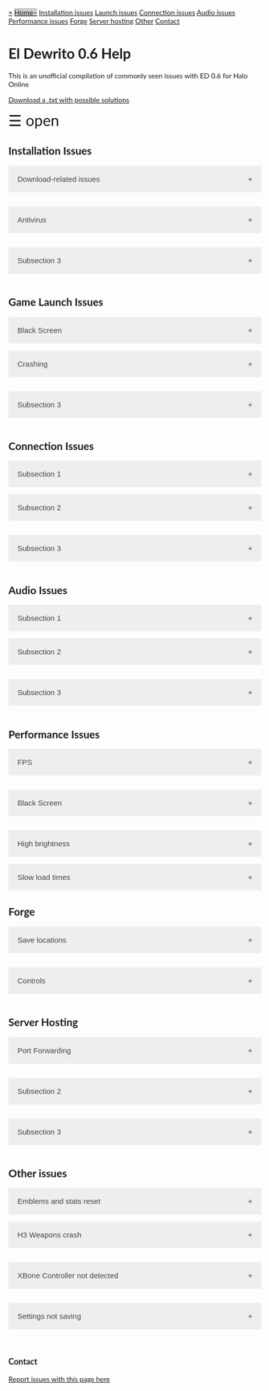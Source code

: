 <head>
<meta name="viewport" content="width=device-width, initial-scale=1">
<style>
body {
    font-family: "Lato", sans-serif;
}

.sidenav {
    height: 100%;
    width: 0;
    position: fixed;
    z-index: 1;
    top: 0;
    left: 0;
    background-color: #111;
    overflow-x: hidden;
    transition: 0.5s;
    padding-top: 60px;
}

.sidenav a {
    padding: 8px 8px 8px 32px;
    text-decoration: none;
    font-size: 25px;
    color: #818181;
    display: block;
    transition: 0.3s;
}

.sidenav a:hover {
    color: #f1f1f1;
}

.sidenav .closebtn {
    position: absolute;
    top: 0;
    right: 25px;
    font-size: 36px;
    margin-left: 50px;
}

@media screen and (max-height: 450px) {
  .sidenav {padding-top: 15px;}
  .sidenav a {font-size: 18px;}
}
</style>
</head>
<body>

<div id="mySidenav" class="sidenav">
  <a href="javascript:void(0)" class="closebtn" onclick="closeNav()">&times;</a>
  <a href="#home" class="active">Home</a>
  <a href="#install">Installation issues</a>
  <a href="#launch">Launch issues</a>
  <a href="#connect">Connection issues</a>
  <a href="#audio">Audio issues</a>
  <a href="#performance">Performance issues</a>
  <a href="#forge">Forge</a>
  <a href="#hosting">Server hosting</a>
  <a href="#hosting">Other</a>
  <a href="#contact">Contact</a>
</div>

<h1>El Dewrito 0.6 Help</h1>
<p>This is an unofficial compilation of commonly seen issues with ED 0.6 for Halo Online</p>
<p><a href="https://cdn.discordapp.com/attachments/331531527324172288/437422409469919232/tea3.txt">Download a .txt with possible solutions</a></p>


<span style="font-size:30px;cursor:pointer" onclick="openNav()">&#9776; open</span>

<script>
function openNav() {
    document.getElementById("mySidenav").style.width = "250px";
}

function closeNav() {
    document.getElementById("mySidenav").style.width = "0";
}
</script>
     
</body>

<head>
<meta name="viewport" content="width=device-width, initial-scale=1">

<style>
.accordion {
    background-color: #eee;
    color: #444;
    cursor: pointer;
    padding: 18px;
    width: 100%;
    border: none;
    text-align: left;
    outline: none;
    font-size: 15px;
    transition: 0.4s;
}

.active, .accordion:hover {
    background-color: #ccc;
}

.accordion:after {
    content: '\002B';
    color: #777;
    font-weight: bold;
    float: right;
    margin-left: 5px;
}

.active:after {
    content: "\2212";
}

.panel {
    padding: 0 18px;
    background-color: white;
    max-height: 0;
    overflow: hidden;
    transition: max-height 0.2s ease-out;
}
</style>
</head>



<body>
<div id="install" class="menu-category">
<h2 class="menu-category-name">Installation Issues</h2>
</div>
    
<button class="accordion">Download-related issues</button>
<div class="panel">
  <p> <p><a href="https://www.reddit.com/r/HaloOnline/wiki/index/download">Did you follow this guide?</a></p>
 </p>
</div>

<button class="accordion">Antivirus</button>
<div class="panel">
  <p> Antivirus fix: To allow updater with malwarebytes: go to "Settings" on right side. Then, Choose "Exclusions" on the top tab. Click, "Add Exclusion" at the bottom. Choose "Exclude a File or Folder". Then choose the Updater.exe in the brower. Similar process with other antivirus programs; they should give a notice of what file was removed, which will need to be added to the exclusion list.</p>
</div>

<button class="accordion">Subsection 3</button>
<div class="panel">
  <p> subtext </p>
</div>



<div id="launch" class="menu-category">
<h2 class="menu-category-name">Game Launch Issues</h2>
</div>
<button class="accordion">Black Screen</button>
<div class="panel">
  <p> Black screen on first launch: Steam or other overlays crash it. First time playing? Post your CPU and GPU models.</p>
</div>

<button class="accordion">Crashing</button>
<div class="panel">
   <ul>
   <li>If your game is crashing, make sure the file path to the Halo Online folder doesn't contain any characters like ä or ö </li>
       <li> Crashing with steam? Game needs to be run as administrator </li>   
    </ul>
</div>

<button class="accordion">Subsection 3</button>
<div class="panel">
  <p> subtext </p>
</div>



<div id="connect" class="menu-category">
<h2 class="menu-category-name">Connection Issues</h2>
</div>
<button class="accordion">Subsection 1</button>
<div class="panel">
  <p> subtext </p>
</div>

<button class="accordion">Subsection 2</button>
<div class="panel">
  <p> subtext </p>
</div>

<button class="accordion">Subsection 3</button>
<div class="panel">
  <p> subtext </p>
</div>



<div id="audio" class="menu-category">
<h2 class="menu-category-name">Audio Issues</h2>
</div>
<button class="accordion">Subsection 1</button>
<div class="panel">
  <p> subtext </p>
</div>

<button class="accordion">Subsection 2</button>
<div class="panel">
  <p> subtext </p>
</div>

<button class="accordion">Subsection 3</button>
<div class="panel">
  <p> subtext </p>
</div>



<div id="performance" class="menu-category">
<h2 class="menu-category-name">Performance Issues</h2>
</div>

<button class="accordion">FPS</button>
<div class="panel">
 <ul>
  <li>In graphic settings, change the FPS fix setting and restart the game.</li>
  <li>In Console (~ or F1 key) type Game.FPSlimiter 0 and then type writeconfig and then restart the game.</li>
  <li>Overlays crash on decrease fps. (discord, steam, etc)</li>
  <li> Right click eldorado -> properties; "disable full screen optimizations" </li> 
  <li> Engine physics tied to FPS, do not try to go over 60FPS </li>\
  <li> Try toggling the windowed mode option (the game does not run in true fullscreen, only windowed fullscreen) </li>
</ul> 
</div>

<button class="accordion">Black Screen</button>
<div class="panel">
  <p> Black screen with scoreboard up: in console (F1 key) type game.stop </p>
</div>

<button class="accordion">High brightness</button>
<div class="panel">
  <p> Settings menu > video > bloom patch; may need to restart game </p>
</div>
<button class="accordion">Slow load times</button>
<div class="panel">
<ul>
    <li>In Console (~ or F1 key) type Game.FPSlimiter 0 and then type writeconfig and then restart the game.</li>
    <li>Move Halo Online folder to desktop and/or SSD </li>
    <li> Turn off overlays (steam, nvidia, discord, etc) </li>
</ul>
</div>



<div id="forge" class="menu-category">
<h2 class="menu-category-name">Forge</h2>
</div>

<button class="accordion">Save locations</button>
<div class="panel">
    <ol>
        <li> Forge prefabs go in ElDewrito/mods/prefabs/stuf.prefab </li>
        <li> Forge savefiles go as ElDewrito/mods/maps/[mapName]/sandbox.map 
            </li>
    </ol>
    </div>
    
<button class="accordion">Controls</button>
<div class="panel">
<ul>
  <li><a href="https://www.reddit.com/r/HaloOnline/comments/34h205/forge_controls_keyboard/"> Keyboard controls </a></li>
  <li> <img src="https://cdn.discordapp.com/attachments/434449710846312469/437695959082729492/forge.png" 
             alt="controls" /></li> </ul>
</div>




<div id="hosting" class="menu-category">
<h2 class="menu-category-name">Server Hosting</h2>
</div>

<button class="accordion">Port Forwarding</button>
<div class="panel">
<ul>  
  <li><a href="https://www.reddit.com/r/HaloOnline/comments/8e93i4/halo_online_eldewrito_port_forwarding_in_depth/"> Comprehensive port forwarding guide, including a link for dedicated server hosting </a></li>
   <li> <img src="https://i.imgur.com/WpMah4I.png" 
             alt="Simple Guide" /> </li> 
</ul>
</div>

<button class="accordion">Subsection 2</button>
<div class="panel">
  <p> subtext </p>
</div>

<button class="accordion">Subsection 3</button>
<div class="panel">
  <p> subtext </p>
</div>



<div id="other" class="menu-category">
<h2 class="menu-category-name">Other issues</h2>
</div>
<button class="accordion">Emblems and stats reset</button>
<div class="panel">
  <ol>
      <li> Press Win + R from desktop to open run dialog box </li>
      <li> Type "%localappdata%" with no quotes then press enter. </li>
      <li> Navigate to the ElDewrito folder (...AppData\Local\ElDewrito) </li>
      <li> Right click keys.cfg and click "Copy" </li>
      <li> Navigate to wherever you've saved eldorado and then paste file in the root folder. (the one that has the ElDorado.exe application). </li>
      <li> Rename the file to autoexec.cfg </li>
      <li> If you delete that autoexec, you will loose your stats again </li>
    </ol>
</div>

<button class="accordion">H3 Weapons crash</button>
<div class="panel">
  <p> Run FMM as admin and reinstall. </p>
</div>

<button class="accordion">XBone Controller not detected</button>
<div class="panel">
  <p> There's been issues with xbox one controllers, we don't know what causes the game to not pick them up </p>
</div>

<button class="accordion">Settings not saving</button>
<div class="panel">
  <p> Move the game out of Program Files. Check if the files or folders are read-only. Test: Run eldorado.exe as admin </p>
</div>


<script>
var acc = document.getElementsByClassName("accordion");
var i;
for (i = 0; i < acc.length; i++) {
  acc[i].addEventListener("click", function() {
    this.classList.toggle("active");
    var panel = this.nextElementSibling;
    if (panel.style.maxHeight){
      panel.style.maxHeight = null;
    } else {
      panel.style.maxHeight = panel.scrollHeight + "px";
    } 
  });
}
</script>

<br>

<div id="contact" class="menu-category">
<h3 class="menu-category-name">Contact</h3>
<p><a href="https://github.com/eldewritohelp/eldewritohelp.github.io/issues">Report issues with this page here</a></p>
</div>

              
          
